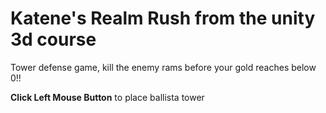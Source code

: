 # Katene's Realm Rush from the unity 3d course

<!-- Link sharemygames -->

Tower defense game, kill the enemy rams before your gold reaches below 0!!

**Click Left Mouse Button** to place ballista tower